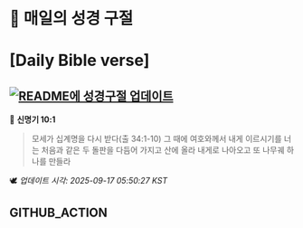 # 🙏 매일의 성경 구절
# [Daily Bible verse]
## [![README에 성경구절 업데이트](https://github.com/DONGSUKA/first_test/actions/workflows/update-readme-bible.yml/badge.svg)](https://github.com/DONGSUKA/first_test/actions/workflows/update-readme-bible.yml)
<!-- START_BIBLE_VERSE -->
📖 **신명기 10:1**
> 모세가 십계명을 다시 받다(출 34:1-10) 그 때에 여호와께서 내게 이르시기를 너는 처음과 같은 두 돌판을 다듬어 가지고 산에 올라 내게로 나아오고 또 나무궤 하나를 만들라

🕊️ _업데이트 시각: 2025-09-17 05:50:27 KST_
  <!-- END_BIBLE_VERSE -->
## GITHUB_ACTION
